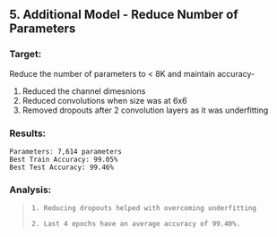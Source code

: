 ## 5. Additional Model - Reduce Number of Parameters

### Target:
Reduce the number of parameters to < 8K and maintain accuracy-
1. Reduced the channel dimesnions
2. Reduced convolutions when size was at 6x6
3. Removed dropouts after 2 convolution layers as it was underfitting

### Results:
```
Parameters: 7,614 parameters
Best Train Accuracy: 99.05%
Best Test Accuracy: 99.46%
```

### Analysis:
>`1. Reducing dropouts helped with overcoming underfitting`
>
>`2. Last 4 epochs have an average accuracy of 99.40%.`

